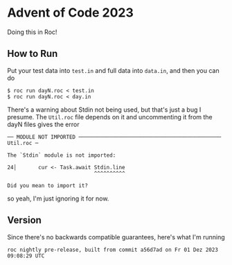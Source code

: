 # Advent of Code 2023

Doing this in Roc!

## How to Run

Put your test data into `test.in` and full data into `data.in`, and then you can
do

```shell
$ roc run dayN.roc < test.in
$ roc run dayN.roc < day.in
```

There's a warning about Stdin not being used, but that's just a bug I presume.
The `Util.roc` file depends on it and uncommenting it from the dayN files gives
the error

```
── MODULE NOT IMPORTED ────────────────────────────────────────────── Util.roc ─

The `Stdin` module is not imported:

24│       cur <- Task.await Stdin.line
                            ^^^^^^^^^^

Did you mean to import it?
```

so yeah, I'm just ignoring it for now.

## Version

Since there's no backwards compatible guarantees, here's what I'm running

```
roc nightly pre-release, built from commit a56d7ad on Fr 01 Dez 2023 09:08:29 UTC
```
